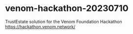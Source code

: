 # venom-hackathon-20230710
TrustEstate solution for the Venom Foundation Hackathon https://hackathon.venom.network/
